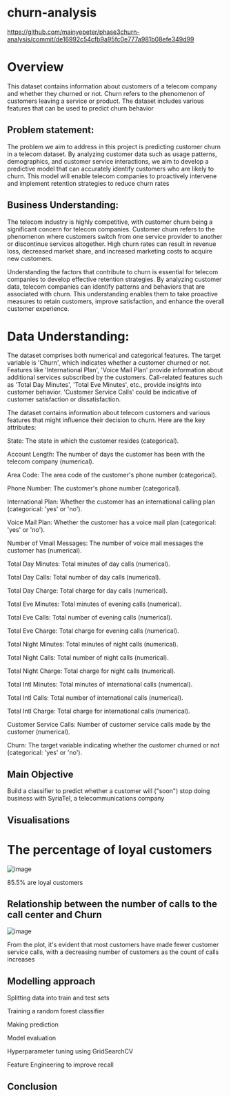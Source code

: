 # churn-analysis
 https://github.com/mainyepeter/phase3churn-analysis/commit/de16992c54cfb9a95fc0e777a981b08efe349d99
# Overview
This dataset contains information about customers of a telecom company and whether they churned or not. Churn refers to the phenomenon of customers leaving a service or product. The dataset includes various features that can be used to predict churn behavior

## Problem statement:
The problem we aim to address in this project is predicting customer churn in a telecom dataset. By analyzing customer data such as usage patterns, demographics, and customer service interactions, we aim to develop a predictive model that can accurately identify customers who are likely to churn. This model will enable telecom companies to proactively intervene and implement retention strategies to reduce churn rates

## Business Understanding:

The telecom industry is highly competitive, with customer churn being a significant concern for telecom companies. Customer churn refers to the phenomenon where customers switch from one service provider to another or discontinue services altogether. High churn rates can result in revenue loss, decreased market share, and increased marketing costs to acquire new customers.

Understanding the factors that contribute to churn is essential for telecom companies to develop effective retention strategies. By analyzing customer data, telecom companies can identify patterns and behaviors that are associated with churn. This understanding enables them to take proactive measures to retain customers, improve satisfaction, and enhance the overall customer experience.

# Data Understanding:
The dataset comprises both numerical and categorical features.
The target variable is 'Churn', which indicates whether a customer churned or not.
Features like 'International Plan', 'Voice Mail Plan' provide information about additional services subscribed by the customers.
Call-related features such as 'Total Day Minutes', 'Total Eve Minutes', etc., provide insights into customer behavior.
'Customer Service Calls' could be indicative of customer satisfaction or dissatisfaction.

The dataset contains information about telecom customers and various features that might influence their decision to churn. Here are the key attributes:

State: The state in which the customer resides (categorical).

Account Length: The number of days the customer has been with the telecom company (numerical).

Area Code: The area code of the customer's phone number (categorical).

Phone Number: The customer's phone number (categorical).

International Plan: Whether the customer has an international calling plan (categorical: 'yes' or 'no').

Voice Mail Plan: Whether the customer has a voice mail plan (categorical: 'yes' or 'no').

Number of Vmail Messages: The number of voice mail messages the customer has (numerical).

Total Day Minutes: Total minutes of day calls (numerical).

Total Day Calls: Total number of day calls (numerical).

Total Day Charge: Total charge for day calls (numerical).

Total Eve Minutes: Total minutes of evening calls (numerical).

Total Eve Calls: Total number of evening calls (numerical).

Total Eve Charge: Total charge for evening calls (numerical).

Total Night Minutes: Total minutes of night calls (numerical).

Total Night Calls: Total number of night calls (numerical).

Total Night Charge: Total charge for night calls (numerical).

Total Intl Minutes: Total minutes of international calls (numerical).

Total Intl Calls: Total number of international calls (numerical).

Total Intl Charge: Total charge for international calls (numerical).

Customer Service Calls: Number of customer service calls made by the customer (numerical).

Churn: The target variable indicating whether the customer churned or not (categorical: 'yes' or 'no').

##  Main Objective
Build a classifier to predict whether a customer will ("soon") stop doing business with SyriaTel, a telecommunications company

## Visualisations
# The percentage of loyal customers 
![image](https://github.com/mainyepeter/phase3churn-analysis/assets/151636772/f0a0df70-f911-4185-a542-53c6cf5690d2)

85.5% are loyal customers 

## Relationship between the number of calls to the call center and Churn
![image](https://github.com/mainyepeter/phase3churn-analysis/assets/151636772/350dfaa1-551a-43ab-8ada-f7faa51835e0)

From the plot, it's evident that most customers have made fewer customer service calls, with a decreasing number of customers as the count of calls increases

## Modelling approach
Splitting data into train and test sets

Training a random forest classifier

Making prediction

Model evaluation

Hyperparameter tuning using GridSearchCV

Feature Engineering to improve recall

## Conclusion







